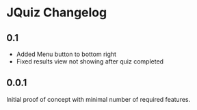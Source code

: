 # JQuiz Changelog

## 0.1

- Added Menu button to bottom right
- Fixed results view not showing after quiz completed

## 0.0.1

Initial proof of concept with minimal number of required features.

